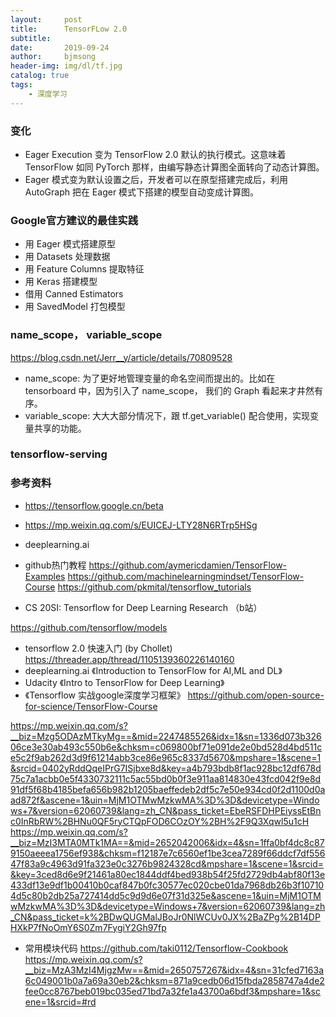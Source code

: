 ```yaml
---
layout:     post
title:      TensorFLow 2.0
subtitle:   
date:       2019-09-24
author:     bjmsong
header-img: img/dl/tf.jpg
catalog: true
tags:
    - 深度学习
---
```

### 变化
- Eager Execution 变为 TensorFlow 2.0 默认的执行模式。这意味着 TensorFlow 如同 PyTorch 那样，由编写静态计算图全面转向了动态计算图。
- Eager 模式变为默认设置之后，开发者可以在原型搭建完成后，利用 AutoGraph 把在 Eager 模式下搭建的模型自动变成计算图。


### Google官方建议的最佳实践
- 用 Eager 模式搭建原型
- 用 Datasets 处理数据
- 用 Feature Columns 提取特征
- 用 Keras 搭建模型
- 借用 Canned Estimators
- 用 SavedModel 打包模型


### name_scope， variable_scope
https://blog.csdn.net/Jerr__y/article/details/70809528
- name_scope: 为了更好地管理变量的命名空间而提出的。比如在 tensorboard 中，因为引入了 name_scope， 我们的 Graph 看起来才井然有序。
- variable_scope: 大大大部分情况下，跟 tf.get_variable() 配合使用，实现变量共享的功能。

### tensorflow-serving


### 参考资料
- https://tensorflow.google.cn/beta
- https://mp.weixin.qq.com/s/EUICEJ-LTY28N6RTrp5HSg



- deeplearning.ai
- github热门教程
https://github.com/aymericdamien/TensorFlow-Examples
https://github.com/machinelearningmindset/TensorFlow-Course
https://github.com/pkmital/tensorflow_tutorials
- CS 20SI: Tensorflow for Deep Learning Research （b站）


https://github.com/tensorflow/models

- tensorflow 2.0 快速入门 (by Chollet) 
https://threader.app/thread/1105139360226140160
- deeplearning.ai 《Introduction to TensorFlow for AI,ML and DL》
- Udacity 《Intro to TensorFlow for Deep Learning》
- 《Tensorflow 实战google深度学习框架》
https://github.com/open-source-for-science/TensorFlow-Course

https://mp.weixin.qq.com/s?__biz=Mzg5ODAzMTkyMg==&mid=2247485526&idx=1&sn=1336d073b32606ce3e30ab493c550b6e&chksm=c069800bf71e091de2e0bd528d4bd511ce5c2f9ab262d3d9f61214abb3ce86e965c8337d5670&mpshare=1&scene=1&srcid=0402yRddQqeIPrG7ISjbxe8d&key=a4b793bdb8f1ac928bc12df678d75c7a1acbb0e5f4330732111c5ac55bd0b0f3e911aa814830e43fcd042f9e8d91df5f68b4185befa656b982b1205baeffedeb2df5c7e50e934cd0f2d1100d0aad872f&ascene=1&uin=MjM1OTMwMzkwMA%3D%3D&devicetype=Windows+7&version=62060739&lang=zh_CN&pass_ticket=EbeRSFDHPEiyssEtBnc0InRbRW%2BHNu0QF5ryCTQpFOD6COzOY%2BH%2F9Q3Xqwl5u1cH
https://mp.weixin.qq.com/s?__biz=MzI3MTA0MTk1MA==&mid=2652042006&idx=4&sn=1ffa0bf4dc8c879150aeeea1756ef938&chksm=f12187e7c6560ef1be3cea7289f66ddcf7df55647f83a9c4963d91fa323e0c3276b9824328cd&mpshare=1&scene=1&srcid=&key=3ced8d6e9f21461a80ec1844ddf4bed938b54f25fd2729db4abf80f13e433df13e9df1b00410b0caf847b0fc30577ec020cbe01da7968db26b3f107104d5c80b2db25a727414dd5c9d9d6e07f31d325e&ascene=1&uin=MjM1OTMwMzkwMA%3D%3D&devicetype=Windows+7&version=62060739&lang=zh_CN&pass_ticket=k%2BDwQUGMalJBoJr0NlWCUv0JX%2BaZPg%2B14DPHXkP7fNoOmY6S0Zm7FygiY2Gh97fp

- 常用模块代码
    https://github.com/taki0112/Tensorflow-Cookbook
    https://mp.weixin.qq.com/s?__biz=MzA3MzI4MjgzMw==&mid=2650757267&idx=4&sn=31cfed7163a6c049001b0a7a69a30eb2&chksm=871a9cedb06d15fbda2858747a4de2fee0cc8767beb019bc035ed71bd7a32fe1a43700a6bdf3&mpshare=1&scene=1&srcid=#rd
